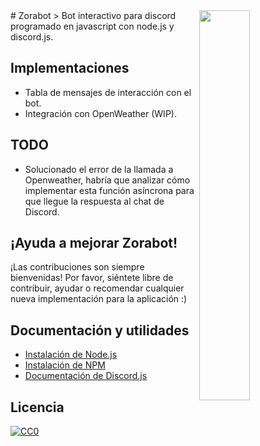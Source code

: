 <img src="https://blog.discordapp.com/content/images/2016/01/masbot.png" align="right" width="40%" />
# Zorabot
> Bot interactivo para discord programado en javascript con node.js y discord.js.


## Implementaciones
- Tabla de mensajes de interacción con el bot.
- Integración con OpenWeather (WIP).

## TODO
- Solucionado el error de la llamada a Openweather, habría que analizar cómo implementar esta función asíncrona para que llegue la respuesta al chat de Discord.


## ¡Ayuda a mejorar Zorabot!
¡Las contribuciones son siempre bienvenidas!
Por favor, siéntete libre de contribuir, ayudar o recomendar cualquier nueva implementación para la aplicación :)

## Documentación y utilidades
- [Instalación de Node.js](https://nodejs.org/en/)
- [Instalación de NPM](https://www.npmjs.com/)
- [Documentación de Discord.js](http://hydrabolt.github.io/discord.js/#!/docs/tag/master/file/general/Welcome)


## Licencia
[![CC0](https://www.gnu.org/graphics/gplv3-127x51.png)](https://www.gnu.org/licenses/quick-guide-gplv3.html)
